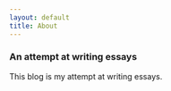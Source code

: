 ```yaml
---
layout: default
title: About
---
```

### An attempt at writing essays

This blog is my attempt at writing essays.
